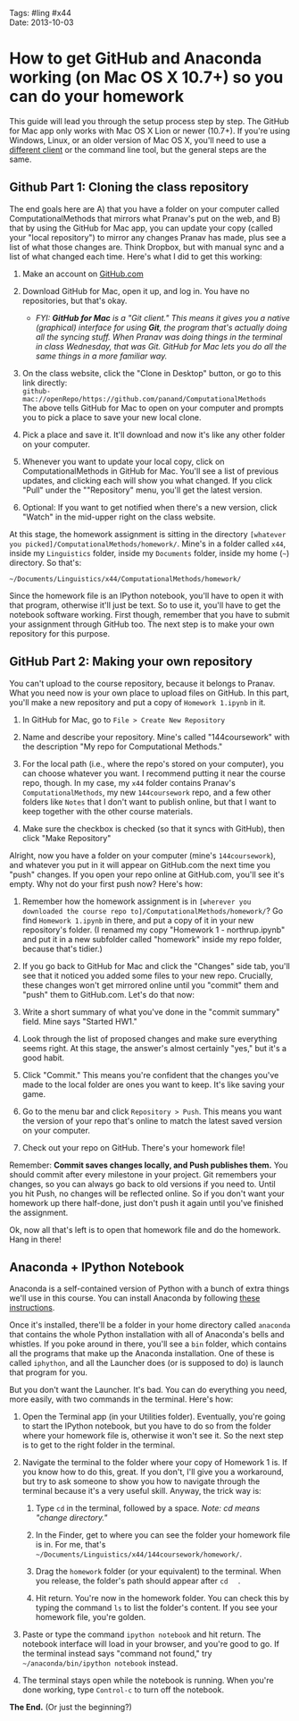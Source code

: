Tags: #ling #x44  
Date: 2013-10-03

# How to get GitHub and Anaconda working (on Mac OS  X 10.7+) so you can do your homework

This guide will lead you through the setup process step by step. The GitHub for Mac app only works with Mac OS X Lion or newer (10.7+). If you're using Windows, Linux, or an older version of Mac OS X, you'll need to use a [different client](http://git-scm.com/downloads/guis) or the command line tool, but the general steps are the same. 

## Github Part 1: Cloning the class repository

The end goals here are A) that you have a folder on your computer called ComputationalMethods that mirrors what Pranav's put on the web, and B) that by using the GitHub for Mac app, you can update your copy (called your "local repository") to mirror any changes Pranav has made, plus see a list of what those changes are. Think Dropbox, but with manual sync and a list of what changed each time. Here's what I did to get this working:


1. Make an account on [GitHub.com](http://github.com/)

2. Download GitHub for Mac, open it up, and log in. You have no repositories, but that's okay.  
    - _FYI: **GitHub for Mac** is a "Git client." This means it gives you a native (graphical) interface for using **Git**, the program that's actually doing all the syncing stuff. When Pranav was doing things in the terminal in class Wednesday, that was Git. GitHub for Mac lets you do all the same things in a more familiar way._

3. On the class website, click the "Clone in Desktop" button, or go to this link directly:  
    `github-mac://openRepo/https://github.com/panand/ComputationalMethods`  
The above tells GitHub for Mac to open on your computer and prompts you to pick a place to save your new local clone.

4. Pick a place and save it. It'll download and now it's like any other folder on your computer.

5. Whenever you want to update your local copy, click on ComputationalMethods in GitHub for Mac. You'll see a list of previous updates, and clicking each will show you what changed. If you click "Pull" under the ""Repository" menu, you'll get the latest version.

6. Optional: If you want to get notified when there's a new version, click "Watch" in the mid-upper right on the class website.


At this stage, the homework assignment is sitting in the directory `[whatever you picked]/ComputationalMethods/homework/`.
Mine's in a folder called `x44`, inside my `Linguistics` folder, inside my `Documents` folder, inside my home (`~`) directory. So that's:

`~/Documents/Linguistics/x44/ComputationalMethods/homework/`

Since the homework file is an IPython notebook, you'll have to open it with that program, otherwise it'll just be text. So to use it, you'll have to get the notebook software working. First though, remember that you have to submit your assignment through GitHub too. The next step is to make your own repository for this purpose.


## GitHub Part 2: Making your own repository

You can't upload to the course repository, because it belongs to Pranav. What you need now is your own place to upload files on GitHub. In this part, you'll make a new repository and put a copy of `Homework 1.ipynb` in it.

1. In GitHub for Mac, go to `File > Create New Repository`

2. Name and describe your repository. Mine's called "144coursework" with the description "My repo for Computational Methods."

3. For the local path (i.e., where the repo's stored on your computer), you can choose whatever you want. I recommend putting it near the course repo, though. In my case, my `x44` folder contains Pranav's `ComputationalMethods`, my new `144coursework` repo, and a few other folders like `Notes` that I don't want to publish online, but that I want to keep together with the other course materials.

4. Make sure the checkbox is checked (so that it syncs with GitHub), then click "Make Repository"

Alright, now you have a folder on your computer (mine's `144coursework`), and whatever you put in it will appear on GitHub.com the next time you "push" changes. If you open your repo online at GitHub.com, you'll see it's empty. Why not do your first push now? Here's how:

1. Remember how the homework assignment is in `[wherever you downloaded the course repo to]/ComputationalMethods/homework/`? Go find `Homework 1.ipynb` in there, and put a copy of it in your new repository's folder. (I renamed my copy "Homework 1 - northrup.ipynb" and put it in a new subfolder called "homework" inside my repo folder, because that's tidier.)

2. If you go back to GitHub for Mac and click the "Changes" side tab, you'll see that it noticed you added some files to your new repo. Crucially, these changes won't get mirrored online until you "commit" them and "push" them to GitHub.com. Let's do that now:

3. Write a short summary of what you've done in the "commit summary" field. Mine says "Started HW1."

4. Look through the list of proposed changes and make sure everything seems right. At this stage, the answer's almost certainly "yes," but it's a good habit.

5. Click "Commit." This means you're confident that the changes you've made to the local folder are ones you want to keep. It's like saving your game.

6. Go to the menu bar and click `Repository > Push`. This means you want the version of your repo that's online to match the latest saved version on your computer.

7. Check out your repo on GitHub. There's your homework file!

Remember: **Commit saves changes locally, and Push publishes them.** You should commit after every milestone in your project. Git remembers your changes, so you can always go back to old versions if you need to. Until you hit Push, no changes will be reflected online. So if you don't want your homework up there half-done, just don't push it again until you've finished the assignment.

Ok, now all that's left is to open that homework file and do the homework. Hang in there!

## Anaconda + IPython Notebook

Anaconda is a self-contained version of Python with a bunch of extra things we'll use in this course. You can install Anaconda by following [these instructions](http://docs.continuum.io/anaconda/install.html#mac-install).

Once it's installed, there'll be a folder in your home directory called `anaconda` that contains the whole Python installation with all of Anaconda's bells and whistles. If you poke around in there, you'll see a `bin` folder, which contains all the programs that make up the Anaconda installation. One of these is called `iphython`, and all the Launcher does (or is supposed to do) is launch that program for you.

But you don't want the Launcher. It's bad. You can do everything you need, more easily, with two commands in the terminal. Here's how:

1. Open the Terminal app (in your Utilities folder). Eventually, you're going to start the IPython notebook, but you have to do so from the folder where your homework file is, otherwise it won't see it. So the next step is to get to the right folder in the terminal.

2. Navigate the terminal to the folder where your copy of Homework 1 is. If you know how to do this, great. If you don't, I'll give you a workaround, but try to ask someone to show you how to navigate through the terminal because it's a very useful skill. Anyway, the trick way is:

    1. Type `cd` in the terminal, followed by a space. _Note: cd means "change directory."_

    2. In the Finder, get to where you can see the folder your homework file is in. For me, that's `~/Documents/Linguistics/x44/144coursework/homework/`.

    3. Drag the `homework` folder (or your equivalent) to the terminal. When you release, the folder's path should appear after `cd  ` .

    4. Hit return. You're now in the homework folder. You can check this by typing the command `ls` to list the folder's content. If you see your homework file, you're golden.

3. Paste or type the command `ipython notebook` and hit return. The notebook interface will load in your browser, and you're good to go. If the terminal instead says "command not found," try `~/anaconda/bin/ipython notebook` instead.

4. The terminal stays open while the notebook is running. When you're done working, type `Control-c` to turn off the notebook.


**The End.** (Or just the beginning?)